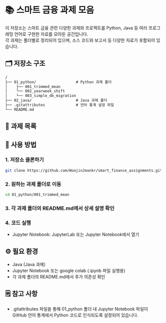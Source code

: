 # 📚 스마트 금융 과제 모음

이 저장소는 스마트 금융 관련 다양한 과제와 프로젝트를 Python, Java 등 여러 프로그래밍 언어로 구현한 자료를 모아둔 공간입니다.  
각 과제는 폴더별로 정리되어 있으며, 소스 코드와 보고서 등 다양한 자료가 포함되어 있습니다.

## 🗂 저장소 구조

```txt
/
├── 01_python/                  # Python 과제 폴더
│    ├── 001_trimmed_mean
│    └── 002_yearweek_shift
│    └── 003_simple_db_migration
├── 02_java/                    # Java 과제 폴더
├── .gitattributes              # 언어 통계 설정 파일
└── README.md                   
```

## 📌 과제 목록

## 📝 사용 방법

### 1. 저장소 클론하기

```bash
git clone https://github.com/WoojinJeonkr/smart_finance_assignments.git
```

### 2. 원하는 과제 폴더로 이동

```bash
cd 01_python/001_trimmed_mean
```

### 3. 각 과제 폴더의 README.md에서 상세 설명 확인

### 4. 코드 실행

- Jupyter Notebook: JupyterLab 또는 Jupyter Notebook에서 열기

## ⚙️ 필요 환경

- Java (Java 과제)
- Jupyter Notebook 또는 google colab (.ipynb 파일 실행용)
- 각 과제 폴더의 README.md에서 추가 의존성 확인

## 🗒️ 참고 사항

- .gitattributes 파일을 통해 01_python 폴더 내 Jupyter Notebook 파일이 GitHub 언어 통계에서 Python 코드로 인식되도록 설정되어 있습니다.
